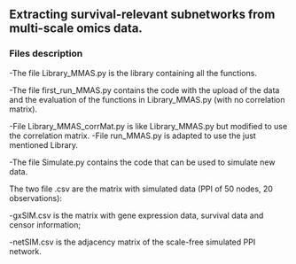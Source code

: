 ## Extracting survival-relevant subnetworks from multi-scale omics data.


### Files description

-The file Library_MMAS.py is the library containing all the functions.

-The file first_run_MMAS.py contains the code with the upload of the data and the evaluation of the functions in Library_MMAS.py (with no correlation matrix).

-File Library_MMAS_corrMat.py is like Library_MMAS.py but modified to use the correlation matrix.
-File run_MMAS.py is adapted to use the just mentioned Library.



-The file Simulate.py contains the code that can be used to simulate new data.


The two file .csv are the matrix with simulated data (PPI of 50 nodes, 20 observations):

-gxSIM.csv is the matrix with gene expression data, survival data and censor information;

-netSIM.csv is the adjacency matrix of the scale-free simulated PPI network.

